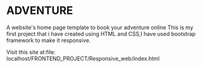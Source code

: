 # ADVENTURE

A website's home page template to book your adventure online This is my first project that i have created using HTML and CSS,I have used bootstrap framework to make it responsive.

Visit this site at:file: localhost/FRONTEND_PROJECT/Responsive_web/index.html

